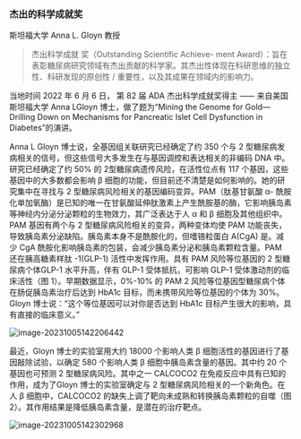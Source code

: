 ### 杰出的科学成就奖 

斯坦福大学 Anna L. Gloyn 教授

> 杰出科学成就 奖（Outstanding Scientific Achieve- ment Award）：旨在表彰糖尿病研究领域有杰出贡献的科学家。其杰出性体现在科研思维的独立性、科研发现的原创性 / 重要性，以及其成果在领域内的影响力。



当地时间 2022 年 6 月 6 日， 第 82 届 ADA 杰出科学成就奖得主 ⸺ 来自美国斯坦福大学 Anna LGloyn 博士，做了题为“Mining the Genome for Gold—Drilling Down on Mechanisms for Pancreatic Islet Cell Dysfunction in Diabetes”的演讲。

Anna L Gloyn 博士说，全基因组关联研究已经确定了约 350 个与 2 型糖尿病发病相关的信号，但这些信号大多发生在与基因调控和表达相关的非编码 DNA 中。研究已经确定了约 50% 的 2型糖尿病遗传风险，在活性位点有 117 个基因，这些基因中的大多数都会影响 β 细胞的功能，但目前还不清楚是如何影响的。她的研究集中在寻找与 2 型糖尿病风险相关的基因编码变异。PAM（肽基甘氨酸 α- 酰胺化单加氧酶）是已知的唯一在甘氨酸延伸肽激素上产生酰胺基的酶，它影响胰岛素等神经内分泌分泌颗粒的生物效力，其广泛表达于人 α 和 β 细胞及其他组织中。PAM 基因有两个与 2 型糖尿病风险相关的变异，两种变体均使 PAM 功能丧失，导致胰岛素分泌缺陷。胰岛素本身不是酰胺化的，但嗜铬粒蛋白 A(CgA) 是。减少 CgA 酰胺化影响胰岛素的包装，会减少胰岛素分泌和胰岛素颗粒含量。PAM 还在胰高糖素样肽 -1(GLP-1) 活性中发挥作用。具有 PAM 风险等位基因的 2 型糖尿病个体GLP-1 水平升高，伴有 GLP-1 受体抵抗，可影响 GLP-1 受体激动剂的临床活性（图 1）。早期数据显示，0%-10% 的 PAM 2 风险等位基因型糖尿病个体在肠促胰岛素治疗后达到 HbA1c 目标，而未携带风险等位基因的个体为 30%。Gloyn 博士说：“这个等位基因可以对你是否达到 HbA1c 目标产生很大的影响，具有直接的临床意义。”



![image-20231005142206442](https://p.ipic.vip/myi0gw.png)



最近，Gloyn 博士的实验室用大约 18000 个影响人类 β 细胞活性的基因进行了基因敲除试验，以确定 580 个影响人类 β 细胞中胰岛素含量的基因。其中约 20 个基因也可预测 2 型糖尿病风险。其中之一 CALCOCO2 在免疫反应中具有已知的作用，成为了Gloyn 博士的实验室确定与 2 型糖尿病风险相关的一个新角色。在人 β 细胞中，CALCOCO2 的缺失上调了靶向未成熟和转换胰岛素颗粒的自噬（图 2）。其作用结果是降低胰岛素含量，是潜在的治疗靶点。



![image-20231005142302968](https://p.ipic.vip/vftf8z.png)